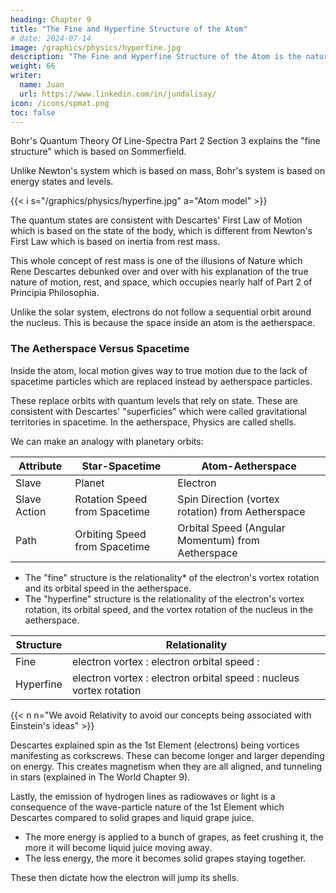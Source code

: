 ```yaml
---
heading: Chapter 9
title: "The Fine and Hyperfine Structure of the Atom"
# date: 2024-07-14
image: /graphics/physics/hyperfine.jpg
description: "The Fine and Hyperfine Structure of the Atom is the nature of the spatial layer within the material atom"
weight: 66
writer:
  name: Juan
  url: https://www.linkedin.com/in/jundalisay/
icon: /icons/spmat.png
toc: false
---
```




Bohr's Quantum Theory Of Line-Spectra Part 2 Section 3 explains the "fine structure" which is based on Sommerfield.

Unlike Newton's system which is based on mass, Bohr's system is based on energy states and levels.

{{< i s="/graphics/physics/hyperfine.jpg" a="Atom model" >}}

The quantum states are consistent with Descartes' First Law of Motion which is based on the state of the body, which is different from Newton's First Law which is based on inertia from rest mass.

This whole concept of rest mass is one of the illusions of Nature which Rene Descartes debunked over and over with his explanation of the true nature of motion, rest, and space, which occupies nearly half of Part 2 of Principia Philosophia.

Unlike the solar system, electrons do not follow a sequential orbit around the nucleus. This is because the space inside an atom is the aetherspace.   


### The Aetherspace Versus Spacetime

Inside the atom, local motion gives way to true motion due to the lack of spacetime particles which are replaced instead by aetherspace particles. 

These replace orbits with quantum levels that rely on state. These are consistent with Descartes' "superficies" which were called gravitational territories in spacetime. In the aetherspace, Physics are called shells. 

We can make an analogy with planetary orbits:

Attribute | Star-Spacetime | Atom-Aetherspace 
--- | --- | ---
Slave | Planet | Electron
Slave Action | Rotation Speed from Spacetime | Spin Direction (vortex rotation) from Aetherspace
Path | Orbiting Speed from Spacetime | Orbital Speed (Angular Momentum) from Aetherspace


- The "fine" structure is the relationality* of the electron's vortex rotation and its orbital speed in the aetherspace. 
- The "hyperfine" structure is the relationality of the electron's vortex rotation, its orbital speed, and the vortex rotation of the nucleus in the aetherspace. 


Structure | Relationality
--- | ---
Fine | electron vortex : electron orbital speed : 
Hyperfine | electron vortex : electron orbital speed : nucleus vortex rotation 


{{< n n="We avoid Relativity to avoid our concepts being associated with Einstein's ideas" >}}

Descartes explained spin as the 1st Element (electrons) being vortices manifesting as corkscrews. These can become longer and larger depending on energy. This creates magnetism when they are all aligned, and tunneling in stars (explained in The World Chapter 9).

Lastly, the emission of hydrogen lines as radiowaves or light is a consequence of the wave-particle nature of the 1st Element which Descartes compared to solid grapes and liquid grape juice. 

- The more energy is applied to a bunch of grapes, as feet crushing it, the more it will become liquid juice moving away.
- The less energy, the more it becomes solid grapes staying together.

These then dictate how the electron will jump its shells. 


